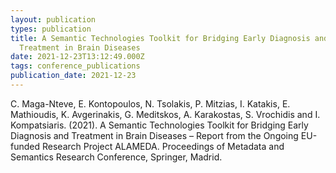 ```yaml
---
layout: publication
types: publication
title: A Semantic Technologies Toolkit for Bridging Early Diagnosis and
  Treatment in Brain Diseases
date: 2021-12-23T13:12:49.000Z
tags: conference_publications
publication_date: 2021-12-23
---
```

C. Maga-Nteve, E. Kontopoulos, N. Tsolakis, P. Mitzias, I. Katakis, E. Mathioudis, K. Avgerinakis, G. Meditskos, A. Karakostas, S. Vrochidis and I. Kompatsiaris. (2021). A Semantic Technologies Toolkit for Bridging Early Diagnosis and Treatment in Brain Diseases – Report from the Ongoing EU-funded Research Project ALAMEDA. Proceedings of Metadata and Semantics Research Conference, Springer, Madrid.
